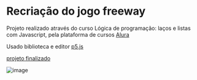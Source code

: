 # Recriação do jogo freeway

Projeto realizado através do curso Lógica de programação: laços e listas com Javascript, pela plataforma de cursos [Alura](https://www.alura.com.br/ "Alura")

Usado biblioteca e editor [p5.js](https://p5js.org/ "p5.js") 

[projeto finalizado](https://editor.p5js.org/elieljrdl1/full/HcTog4XyI)

![image](https://user-images.githubusercontent.com/88807750/208973574-e1a41f59-fedf-4370-b894-25975b98590e.png)
